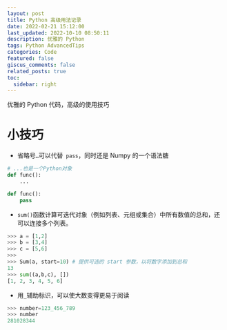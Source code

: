 ```yaml
---
layout: post
title: Python 高级用法记录
date: 2022-02-21 15:12:00
last_updated: 2022-10-10 08:50:11
description: 优雅的 Python
tags: Python AdvancedTips
categories: Code
featured: false
giscus_comments: false
related_posts: true
toc:
  sidebar: right
---
```


优雅的 Python 代码，高级的使用技巧

# 小技巧

- 省略号`…`可以代替` pass`，同时还是 Numpy 的一个语法糖

```Python
# ...也是一个Python对象
def func():
    ...

def func():
    pass

```

- `sum()`函数计算可迭代对象（例如列表、元组或集合）中所有数值的总和，还可以连接多个列表。

```python
>>> a = [1,2]
>>> b = [3,4]
>>> c = [5,6]
>>>
>>> Sum(a, start=10) # 提供可选的 start 参数，以将数字添加到总和
13
>>> sum((a,b,c), [])
[1, 2, 3, 4, 5, 6]
```

- 用`_`辅助标识，可以使大数变得更易于阅读

```python
>>> number=123_456_789
>>> number
281028344
```
